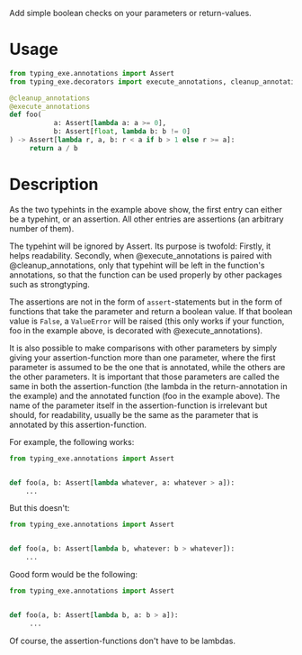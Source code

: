 Add simple boolean checks on your parameters or return-values.
    
# Usage
    
```python
from typing_exe.annotations import Assert
from typing_exe.decorators import execute_annotations, cleanup_annotations

@cleanup_annotations
@execute_annotations
def foo(
           a: Assert[lambda a: a >= 0], 
           b: Assert[float, lambda b: b != 0]
) -> Assert[lambda r, a, b: r < a if b > 1 else r >= a]:
     return a / b
```   
        
# Description
        
As the two typehints in the example above show, the first entry can either be a typehint, 
or an assertion. All other entries are assertions (an arbitrary number of them).
    
The typehint will be ignored by Assert. Its purpose is twofold: Firstly, it helps readability.
Secondly, when @execute_annotations is paired with @cleanup_annotations, only that typehint will
be left in the function's annotations, so that the function can be used properly by other 
packages such as strongtyping.
    
The assertions are not in the form of `assert`-statements but in the form of functions that 
take the parameter and return a boolean value. If that boolean value is `False`, a `ValueError` 
 will be raised (this only works if your function, foo in the example above, is decorated with 
@execute_annotations). 
    
It is also possible to make comparisons with other parameters by simply giving your assertion-function
more than one parameter, where the first parameter is assumed to be the one that is annotated, 
while the others are the other parameters. It is important that those parameters are called the 
same in both the assertion-function (the lambda in the return-annotation in the example) and 
the annotated function (foo in the example above). The name of the parameter itself in the 
assertion-function is irrelevant but should, for readability, usually be the same as the parameter
that is annotated by this assertion-function.
    
For example, the following works:
    
```python
from typing_exe.annotations import Assert


def foo(a, b: Assert[lambda whatever, a: whatever > a]):
    ...
```
        
But this doesn't:
    
```python
from typing_exe.annotations import Assert


def foo(a, b: Assert[lambda b, whatever: b > whatever]):
    ...
```
    
Good form would be the following:
    
```python
from typing_exe.annotations import Assert


def foo(a, b: Assert[lambda b, a: b > a]):
     ...
```
        
Of course, the assertion-functions don't have to be lambdas. 

    
    